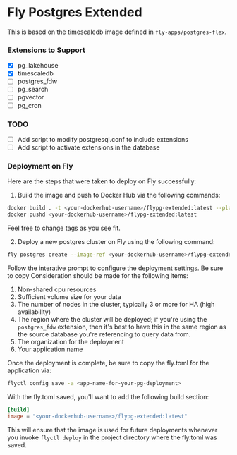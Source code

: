 # Fly Postgres Extended

This is based on the timescaledb image defined in `fly-apps/postgres-flex`.

### Extensions to Support

- [x] pg_lakehouse
- [x] timescaledb
- [ ] postgres_fdw
- [ ] pg_search
- [ ] pgvector
- [ ] pg_cron

### TODO

- [ ] Add script to modify postgresql.conf to include extensions
- [ ] Add script to activate extensions in the database

### Deployment on Fly

Here are the steps that were taken to deploy on Fly successfully:

1. Build the image and push to Docker Hub via the following commands:

```bash
docker build . -t <your-dockerhub-username>/flypg-extended:latest --platform "linux/amd64" -f extended.Dockerfile
docker pushd <your-dockerhub-username>/flypg-extended:latest
```

Feel free to change tags as you see fit.

2. Deploy a new postgres cluster on Fly using the following command:

```bash
fly postgres create --image-ref <your-dockerhub-username>/flypg-extended:latest
```

Follow the interative prompt to configure the deployment settings. Be sure to
copy Consideration
should be made for the following items:

1. Non-shared cpu resources
2. Sufficient volume size for your data
3. The number of nodes in the cluster, typically 3 or more for HA (high
   availability)
4. The region where the cluster will be deployed; if you're using the
   `postgres_fdw` extension, then it's best to have this in the same region as
   the
   source database you're referencing to query data from.
5. The organization for the deployment
6. Your application name

Once the deployment is complete, be sure to copy the fly.toml for the
application via:

```bash
flyctl config save -a <app-name-for-your-pg-deployment> 
```

With the fly.toml saved, you'll want to add the following build section:

 ```toml
 [build]
image = "<your-dockerhub-username>/flypg-extended:latest"
 ```

This will ensure that the image is used for future deployments whenever you
invoke `flyctl deploy` in the project directory where the fly.toml was saved.